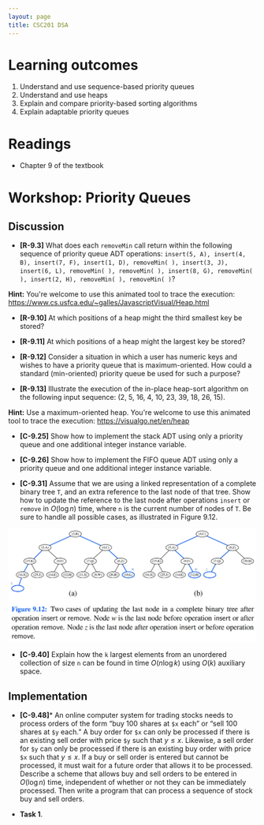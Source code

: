 ```yaml
---
layout: page
title: CSC201 DSA
---
```


# Learning outcomes
1.   Understand and use sequence-based priority queues
2.   Understand and use heaps
3.   Explain and compare priority-based sorting algorithms
4.   Explain adaptable priority queues



# Readings

*   Chapter 9 of the textbook



# Workshop: Priority Queues



## Discussion

*   **[R-9.3]** What does each `removeMin` call return within the following sequence of priority queue ADT operations: `insert(5, A), insert(4, B), insert(7, F), insert(1, D), removeMin( ), insert(3, J), insert(6, L), removeMin( ), removeMin( ), insert(8, G), removeMin( ), insert(2, H), removeMin( ), removeMin( )`?

**Hint:** You're welcome to use this animated tool to trace the execution: <https://www.cs.usfca.edu/~galles/JavascriptVisual/Heap.html>



*   **[R-9.10]** At which positions of a heap might the third smallest key be stored?

*   **[R-9.11]** At which positions of a heap might the largest key be stored?





*   **[R-9.12]** Consider a situation in which a user has numeric keys and wishes to have a priority queue that is maximum-oriented. How could a standard (min-oriented) priority queue be used for such a purpose?

 

*   **[R-9.13]** Illustrate the execution of the in-place heap-sort algorithm on the following input sequence: (2, 5, 16, 4, 10, 23, 39, 18, 26, 15).

**Hint:** Use a maximum-oriented heap. You're welcome to use this animated tool to trace the execution: <https://visualgo.net/en/heap>





*   **[C-9.25]** Show how to implement the stack ADT using only a priority queue and one additional integer instance variable.



*   **[C-9.26]** Show how to implement the FIFO queue ADT using only a priority queue and one additional integer instance variable.





*   **[C-9.31]** Assume that we are using a linked representation of a complete binary tree `T`, and an extra reference to the last node of that tree. Show how to update the reference to the last node after operations `insert` or `remove` in $O(\log n)$ time, where `n` is the current number of nodes of `T`. Be sure to handle all possible cases, as illustrated in Figure 9.12.

<img src="src/Fig.9.12_Heap.jpg" alt="Figure 9.12" style="zoom:55%;" />



*   **[C-9.40]** Explain how the `k` largest elements from an unordered collection of size `n` can be found in time $O(n\log k)$ using $O(k)$ auxiliary space.





## Implementation

* **[C-9.48]*** An online computer system for trading stocks needs to process orders of the form “buy 100 shares at `$x` each” or “sell 100 shares at `$y` each.” A buy order for `$x` can only be processed if there is an existing sell order with price `$y` such that $y \leq x$. Likewise, a sell order for `$y` can only be processed if there is an existing buy order with price `$x` such that $y \leq x$. If a buy or sell order is entered but cannot be processed, it must wait for a future order that allows it to be processed. Describe a scheme that allows buy and sell orders to be entered in $O(\log n)$ time, independent of whether or not they can be immediately processed. Then write a program that can process a sequence of stock buy and sell orders.




*   **Task 1**.

